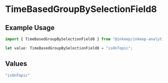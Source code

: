 # TimeBasedGroupBySelectionField8

## Example Usage

```typescript
import { TimeBasedGroupBySelectionField8 } from "@inkeep/inkeep-analytics/models/components";

let value: TimeBasedGroupBySelectionField8 = "isOnTopic";
```

## Values

```typescript
"isOnTopic"
```